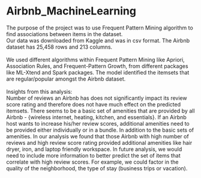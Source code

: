 # Airbnb_MachineLearning

The purpose of the project was to use Frequent Pattern Mining algorithm to find associations between items in the dataset. 
<br>
Our data was downloaded from Kaggle and was in csv format. The Airbnb dataset has 25,458 rows and 213 columns.
<br><br>
We used different algorithms within Frequent Pattern Mining like Apriori, Association Rules, and Frequent-Pattern Growth, from different packages like ML-Xtend and Spark packages. The model identified the itemsets that are regular/popular amongst the Airbnb dataset.
<br><br>
Insights from this analysis: <br>
Number of reviews an Airbnb has does not significantly impact its review score rating and therefore does not have much effect on the predicted itemsets. There seems to be a basic set of amenities that are provided by all Airbnb - {wireless internet, heating, kitchen, and essentials}. If an Airbnb host wants to increase his/her review scores, additional amenities need to be provided either individually or in a bundle. In addition to the basic sets of amenities. In our analysis we found that those Airbnb with high number of reviews and high review score rating provided additional amenities like hair dryer, iron, and laptop friendly workspace. In future analysis, we would need to include more information to better predict the set of items that correlate with high review scores. For example, we could factor in the quality of the neighborhood, the type of stay (business trips or vacation).
